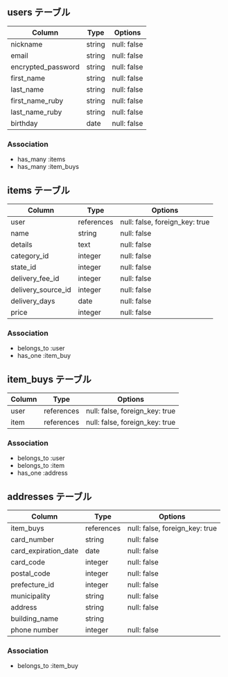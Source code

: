 ## users テーブル

| Column             | Type   | Options     |
| ------------------ | ------ | ----------- |
| nickname           | string | null: false |
| email              | string | null: false |
| encrypted_password | string | null: false |
| first_name         | string | null: false |
| last_name          | string | null: false |
| first_name_ruby    | string | null: false |
| last_name_ruby     | string | null: false |
| birthday           | date   | null: false |

### Association

- has_many :items
- has_many :item_buys

## items テーブル

| Column             | Type       | Options                        |
| ------------------ | ---------- | ------------------------------ |
| user               | references | null: false, foreign_key: true |
| name               | string     | null: false                    |
| details            | text       | null: false                    |
| category_id        | integer    | null: false                    |
| state_id           | integer    | null: false                    |
| delivery_fee_id    | integer    | null: false                    |
| delivery_source_id | integer    | null: false                    |
| delivery_days      | date       | null: false                    |
| price              | integer    | null: false                    |

### Association

- belongs_to :user
- has_one :item_buy

## item_buys テーブル

| Column | Type       | Options                        |
| ------ | ---------- | ------------------------------ |
| user   | references | null: false, foreign_key: true |
| item   | references | null: false, foreign_key: true |

### Association

- belongs_to :user
- belongs_to :item
- has_one :address

## addresses テーブル

| Column               | Type       | Options                        |
| -------------------- | ---------- | ------------------------------ |
| item_buys            | references | null: false, foreign_key: true |
| card_number          | string     | null: false                    |
| card_expiration_date | date       | null: false                    |
| card_code            | integer    | null: false                    |
| postal_code          | integer    | null: false                    |
| prefecture_id        | integer    | null: false                    |
| municipality         | string     | null: false                    |
| address              | string     | null: false                    |
| building_name        | string     |                                |
| phone number         | integer    | null: false                    |

### Association

- belongs_to :item_buy